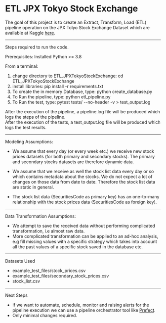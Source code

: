 # ETL JPX Tokyo Stock Exchange
The goal of this project is to create an Extract, Transform, Load (ETL) pipeline operation on the JPX Tolyo Stock Exchange Dataset which are available at Kaggle [here](https://www.kaggle.com/competitions/jpx-tokyo-stock-exchange-prediction/overview).


-------------------------------------------------------------------------------------------------
Steps required to run the code.

Prerequisites: Installed Python >= 3.8

From a terminal:
1. change directory to ETL_JPXTokyoStockExchange: cd ETL_JPXTokyoStockExchange
2. install libraries: pip install -r requirements.txt
3. To create the in memory Database, type: python create_database.py
4. To Run the pipeline, type: python etl_pipeline.py
5. To Run the test, type: pytest tests/ --no-header -v > test_output.log

After the execution of the pipeline, a pipeline.log file will be produced which logs the steps of the pipeline. <br/>
After the execution of the tests, a test_output.log file will be produced which logs the test results.


-------------------------------------------------------------------------------------------------
Modeling Assumptions:

- We assume that every day (or every week etc.) we receive new stock prices datasets (for both primary and secondary stocks).
  The primary and secondary stocks datasets are therefore dynamic data.

- We assume that we receive as well the stock list data every day or so which contains metadata about the stocks. We do not expect a lot of changes on
  those data from date to date. Therefore the stock list data are static in general.

- The stock list data (SecuritiesCode as primary key) has an one-to-many relationship with the stock prices data (SecuritiesCode as foreign key).


-------------------------------------------------------------------------------------------------
Data Transformation Assumptions:

- We attempt to save the received data without performing complicated transformation, i.e almost raw data.
- More complicated transformation can be applied to an ad-hoc analysis, e.g fill missing values with a specific strategy
  which takes into account all the past values of a specific stock saved in the database etc.


-------------------------------------------------------------------------------------------------
Datasets Used
 - example_test_files/stock_prices.csv
 - example_test_files/secondary_stock_prices.csv
 - stock_list.csv

 
------------------------------------------------------------------------------------------------- 
Next Steps

 - If we want to automate, schedule, monitor and raising alerts for the pipeline execution we can use a pipeline orchestrator tool like [Prefect](https://docs.prefect.io/latest/).
 - Only minimal changes required.
